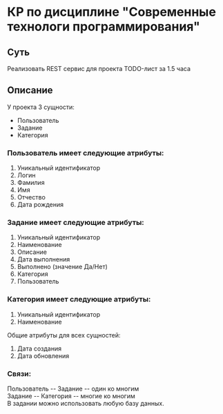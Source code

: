 # КР по дисциплине "Современные технологи программирования"

## Суть
Реализовать REST сервис для проекта TODO-лист за 1.5 часа

## Описание
У проекта 3 сущности:
- Пользователь
- Задание
- Категория

### Пользователь имеет следующие атрибуты:

1.  Уникальный идентификатор
2.  Логин
3.  Фамилия
4.  Имя
5.  Отчество
6.  Дата рождения

### Задание имеет следующие атрибуты:

1.  Уникальный идентификатор
2.  Наименование
3.  Описание
4.  Дата выполнения
5.  Выполнено (значение Да/Нет)
6.  Категория
7.  Пользователь

### Категория имеет следующие атрибуты:

1.  Уникальный идентификатор
2.  Наименование

Общие атрибуты для всех сущностей:

1.  Дата создания
2.  Дата обновления

### Связи:

Пользователь -- Задание -- один ко многим<br>
Задание -- Категория -- многие ко многим<br>
В задании можно использовать любую базу данных.
